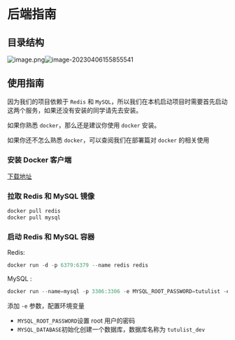 # 后端指南

## 目录结构

![image.png](https://cdn.nlark.com/yuque/0/2022/png/275583/1667646185418-da59ffe2-61d1-4759-8fa5-c6a5117d854a.png?x-oss-process=image%2Fresize%2Cw_403%2Climit_0)![image-20230406155855541](https://s2.loli.net/2023/04/06/FXd8pNSORbhVfnG.png)

## 使用指南

因为我们的项目依赖于 `Redis` 和 `MySQL`，所以我们在本机启动项目时需要首先启动这两个服务，如果还没有安装的同学请先去安装。

如果你熟悉 `docker`，那么还是建议你使用 `docker` 安装。

如果你还不怎么熟悉 `docker`，可以查阅我们在部署篇对 `docker` 的相关使用

### 安装 Docker 客户端

[下载地址](https://www.docker.com/)

### 拉取 Redis 和 MySQL 镜像

```powershell
docker pull redis
docker pull mysql
```

### 启动 Redis 和 MySQL 容器

Redis:

```powershell
docker run -d -p 6379:6379 --name redis redis
```

MySQL :

```powershell
docker run --name=mysql -p 3306:3306 -e MYSQL_ROOT_PASSWORD=tutulist -e MYSQL_DATABASE=tutulist_dev mysql
```

添加 `-e` 参数，配置环境变量

- `MYSQL_ROOT_PASSWORD`设置 root 用户的密码
- `MYSQL_DATABASE`初始化创建一个数据库，数据库名称为 `tutulist_dev`

